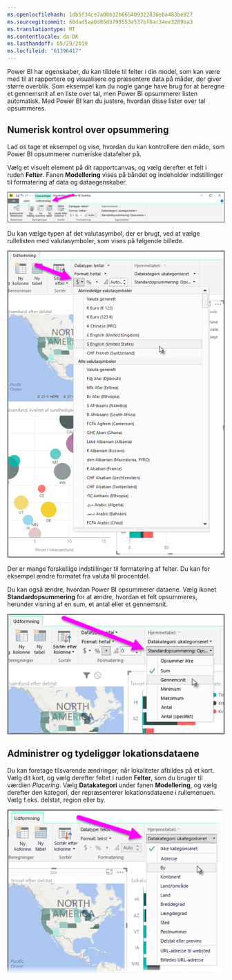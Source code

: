 ```yaml
---
ms.openlocfilehash: 1db5f34ce7a08b32b665409322836eba483be927
ms.sourcegitcommit: 60dad5aa0d85db790553e537bf8ac34ee3289ba3
ms.translationtype: MT
ms.contentlocale: da-DK
ms.lasthandoff: 05/29/2019
ms.locfileid: "61396417"
---
```

Power BI har egenskaber, du kan tildele til felter i din model, som kan være med til at rapportere og visualisere og præsentere data på måder, der giver større overblik. Som eksempel kan du nogle gange have brug for at beregne et gennemsnit af en liste over tal, men Power BI opsummerer listen automatisk. Med Power BI kan du justere, hvordan disse lister over tal opsummeres.

## <a name="numeric-control-over-summarization"></a>Numerisk kontrol over opsummering
Lad os tage et eksempel og vise, hvordan du kan kontrollere den måde, som Power BI opsummerer numeriske datafelter på.

Vælg et visuelt element på dit rapportcanvas, og vælg derefter et felt i ruden **Felter**. Fanen **Modellering** vises på båndet og indeholder indstillinger til formatering af data og dataegenskaber.

![](media/3-11d-customize-summarization-categorization/3-11d_1.png)

Du kan vælge typen af det valutasymbol, der er brugt, ved at vælge rullelisten med valutasymboler, som vises på følgende billede.

![](media/3-11d-customize-summarization-categorization/3-11d_2.png)

Der er mange forskellige indstillinger til formatering af felter. Du kan for eksempel ændre formatet fra valuta til procentdel.

Du kan også ændre, hvordan Power BI opsummerer dataene. Vælg ikonet **Standardopsummering** for at ændre, hvordan et felt opsummeres, herunder visning af en sum, et antal eller et gennemsnit.

![](media/3-11d-customize-summarization-categorization/3-11d_3.png)

## <a name="manage-and-clarify-your-location-data"></a>Administrer og tydeliggør lokationsdataene
Du kan foretage tilsvarende ændringer, når lokaliteter afbildes på et kort. Vælg dit kort, og vælg derefter feltet i ruden **Felter**, som du bruger til værdien *Placering*. Vælg **Datakategori** under fanen **Modellering**, og vælg derefter den kategori, der repræsenterer lokationsdataene i rullemenuen. Vælg f.eks. delstat, region eller by.

![](media/3-11d-customize-summarization-categorization/3-11d_4.png)


